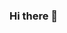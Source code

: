 ### Hi there 👋

<!--
**codographer/codographer** is a ✨ _special_ ✨ repository because its `README.md` (this file) appears on your GitHub profile.

Here are some ideas to get you started:

- 🔭 I’m currently working on Python
- 🌱 I’m currently learning React.js
- 👯 I’m looking to collaborate on some cool project
- 🤔 I’m looking for help with ...
- 💬 Ask me about Python, Flask
- 📫 How to reach me: shivank.developer@gmail.com
- 😄 Pronouns: i'll think about it later
- ⚡ Fun fact: Will share if we talk in person.
-->
